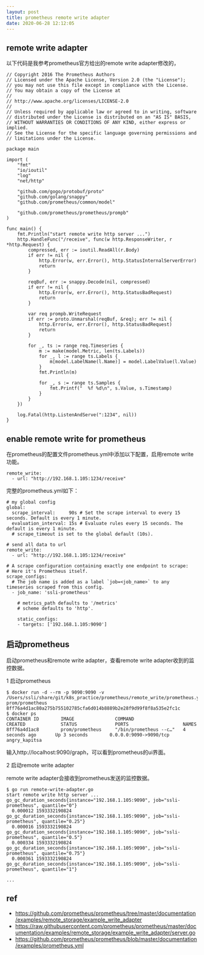 ```yaml
---
layout: post
title: prometheus remote write adapter
date: 2020-06-28 12:12:05
---
```


## remote write adapter

以下代码是我参考prometheus官方给出的remote write adapter修改的，

```golang
// Copyright 2016 The Prometheus Authors
// Licensed under the Apache License, Version 2.0 (the "License");
// you may not use this file except in compliance with the License.
// You may obtain a copy of the License at
//
// http://www.apache.org/licenses/LICENSE-2.0
//
// Unless required by applicable law or agreed to in writing, software
// distributed under the License is distributed on an "AS IS" BASIS,
// WITHOUT WARRANTIES OR CONDITIONS OF ANY KIND, either express or implied.
// See the License for the specific language governing permissions and
// limitations under the License.

package main

import (
	"fmt"
	"io/ioutil"
	"log"
	"net/http"

	"github.com/gogo/protobuf/proto"
	"github.com/golang/snappy"
	"github.com/prometheus/common/model"

	"github.com/prometheus/prometheus/prompb"
)

func main() {
	fmt.Println("start remote write http server ...")
	http.HandleFunc("/receive", func(w http.ResponseWriter, r *http.Request) {
		compressed, err := ioutil.ReadAll(r.Body)
		if err != nil {
			http.Error(w, err.Error(), http.StatusInternalServerError)
			return
		}

		reqBuf, err := snappy.Decode(nil, compressed)
		if err != nil {
			http.Error(w, err.Error(), http.StatusBadRequest)
			return
		}

		var req prompb.WriteRequest
		if err := proto.Unmarshal(reqBuf, &req); err != nil {
			http.Error(w, err.Error(), http.StatusBadRequest)
			return
		}

		for _, ts := range req.Timeseries {
			m := make(model.Metric, len(ts.Labels))
			for _, l := range ts.Labels {
				m[model.LabelName(l.Name)] = model.LabelValue(l.Value)
			}
			fmt.Println(m)

			for _, s := range ts.Samples {
				fmt.Printf("  %f %d\n", s.Value, s.Timestamp)
			}
		}
	})

	log.Fatal(http.ListenAndServe(":1234", nil))
}

```

## enable remote write for prometheus

在prometheus的配置文件prometheus.yml中添加以下配置，启用remote write功能。

```
remote_write:
  - url: "http://192.168.1.105:1234/receive"
```

完整的prometheus.yml如下：

```
# my global config
global:
  scrape_interval:     90s # Set the scrape interval to every 15 seconds. Default is every 1 minute.
  evaluation_interval: 15s # Evaluate rules every 15 seconds. The default is every 1 minute.
  # scrape_timeout is set to the global default (10s).

# send all data to url
remote_write:
  - url: "http://192.168.1.105:1234/receive"

# A scrape configuration containing exactly one endpoint to scrape:
# Here it's Prometheus itself.
scrape_configs:
  # The job name is added as a label `job=<job_name>` to any timeseries scraped from this config.
  - job_name: 'ssli-prometheus'

    # metrics_path defaults to '/metrics'
    # scheme defaults to 'http'.

    static_configs:
    - targets: ['192.168.1.105:9090']

```

## 启动prometheus

启动prometheus和remote write adapter，查看remote write adapter收到的监控数据。

1 启动prometheus


```
$ docker run -d --rm -p 9090:9090 -v /Users/ssli/share/git/k8s_practice/prometheus/remote_write/prometheus.yml:/etc/prometheus/prometheus.yml prom/prometheus
8ff76a4d1ac80a275b755102785cfa6d014b8889b2e28f9d99f8f8a535e2fc1c
$ docker ps
CONTAINER ID        IMAGE               COMMAND                  CREATED             STATUS              PORTS                    NAMES
8ff76a4d1ac8        prom/prometheus     "/bin/prometheus --c…"   4 seconds ago       Up 3 seconds        0.0.0.0:9090->9090/tcp   angry_kapitsa

```

输入http://localhost:9090/graph，可以看到prometheus的ui界面。

2 启动remote write adapter

remote write adapter会接收到prometheus发送的监控数据。

```
$ go run remote-write-adapter.go
start remote write http server ...
go_gc_duration_seconds{instance="192.168.1.105:9090", job="ssli-prometheus", quantile="0"}
  0.000012 1593332190824
go_gc_duration_seconds{instance="192.168.1.105:9090", job="ssli-prometheus", quantile="0.25"}
  0.000016 1593332190824
go_gc_duration_seconds{instance="192.168.1.105:9090", job="ssli-prometheus", quantile="0.5"}
  0.000334 1593332190824
go_gc_duration_seconds{instance="192.168.1.105:9090", job="ssli-prometheus", quantile="0.75"}
  0.000361 1593332190824
go_gc_duration_seconds{instance="192.168.1.105:9090", job="ssli-prometheus", quantile="1"}

...
```

##  ref

- https://github.com/prometheus/prometheus/tree/master/documentation/examples/remote_storage/example_write_adapter
- https://raw.githubusercontent.com/prometheus/prometheus/master/documentation/examples/remote_storage/example_write_adapter/server.go
- https://github.com/prometheus/prometheus/blob/master/documentation/examples/prometheus.yml